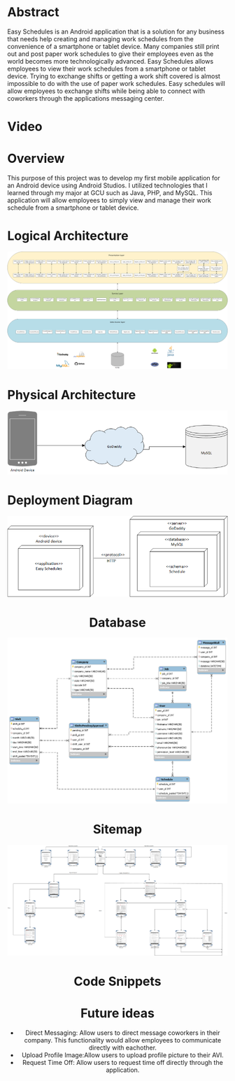 <!DOCTYPE html>
<html>
    <head>
      <meta charset="utf=8">
    </head>
    <body>
    <h1>Abstract</h1>
        <p>Easy Schedules is an Android application that is a solution for any business that needs help creating and managing work          schedules from the convenience of a smartphone or tablet device. Many companies still print out and post paper work schedules to give their employees even as the world becomes more technologically advanced. Easy Schedules allows employees to view their work schedules from a smartphone or tablet device. Trying to exchange shifts or getting a work shift covered is almost impossible to do with the use of paper work schedules. Easy schedules will allow employees to exchange shifts while being able to connect with coworkers through the applications messaging center.</p>
    <h1>Video</h1>
    <h1>Overview</h1>
        <p>This purpose of this project was to develop my first mobile application for an Android device using Android Studios. I utilized technologies that I learned through my major at GCU such as Java, PHP, and MySQL. This application will allow employees to simply view and manage their work schedule from a smartphone or tablet device.  </p>
    <h1>Logical Architecture</h1>
        <img src="https://github.com/robinson7997/CapstoneProject/blob/master/img/Logical%20Architecture.png" alt="Italian Trulli">
    <h1>Physical Architecture</h1> 
          <img src="https://github.com/robinson7997/CapstoneProject/blob/master/img/Physical%20Architecture.png" alt="Italian Trulli">
    <h1>Deployment Diagram</h1>
        <center><img src="https://github.com/robinson7997/CapstoneProject/blob/master/img/Deployment%20diagram.png" alt="Italian Trulli"</center>
    <h1>Database</h1>
       <center><img src="https://github.com/robinson7997/CapstoneProject/blob/master/img/ER%20diagram.png" alt="Italian Trulli"></center>
    <h1>Sitemap</h1>
        <center><img src="https://github.com/robinson7997/CapstoneProject/blob/master/img/Sitemap.png" alt="Italian Trulli"></center>
   <h1>Code Snippets</h1>
    <h1>Future ideas</h1>
        <ul>
        <li>Direct Messaging: Allow users to direct message coworkers in their company. This functionality would allow 
            employees to communicate directly with eachother. </li>
        <li>Upload Profile Image:Allow users to upload profile picture to their AVI.</li>
        <li>Request Time Off: Allow users to request time off directly through the application.</li>
        </ul>  
    <body>
</html>
